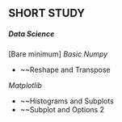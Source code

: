 ## SHORT STUDY

##### **Data Science**
[Bare minimum]
*Basic Numpy*
* ~~Reshape and Transpose


*Matplotlib*
* ~~Histograms and Subplots
* ~~Subplot and Options 2